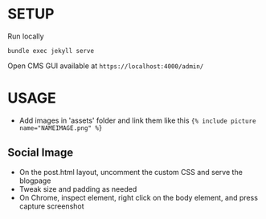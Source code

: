 # SETUP

Run locally
```
bundle exec jekyll serve
```

Open CMS GUI available at `https://localhost:4000/admin/`

# USAGE
- Add images in 'assets' folder and link them like this `{% include picture name="NAMEIMAGE.png" %}`


## Social Image
- On the post.html layout, uncomment the custom CSS and serve the blogpage
- Tweak size and padding as needed
- On Chrome, inspect element, right click on the body element, and press capture screenshot
